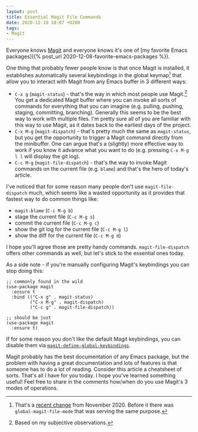 ```yaml
---
layout: post
title: Essential Magit File Commands
date: 2020-12-10 10:07 +0200
tags:
- Magit
---
```


Everyone knows [Magit](https://magit.vc/) and everyone knows it's one of [my favorite
Emacs packages]({% post_url 2020-12-08-favorite-emacs-packages %}).

One thing that probably fewer people know is that once Magit is installed,
it establishes automatically several keybindings in the global keymap[^1] that allow you to
interact with Magit from any Emacs buffer in 3 different ways:

* `C-x g` (`magit-status`) - that's the way in which most people use Magit.[^2] You get a dedicated Magit buffer where you can invoke all sorts of commands for everything that you can imagine (e.g. pulling, pushing, staging, committing, branching). Generally this seems to be the best way to work with multiple files. I'm pretty sure
all of you are familiar with this way to use Magit, as it dates back to the earliest days of the project.
* `C-x M-g` (`magit-dispatch`) - that's pretty much the same as `magit-status`, but you get the opportunity to trigger a Magit command directly from the minibuffer. One can argue that's a (slightly) more effective way to work if you know it advance what you want to do (e.g. pressing `C-x M-g l l` will display the git log).
* `C-c M-g` (`magit-file-dispatch`) - that's the way to invoke Magit commands on the current file (e.g. `blame`) and that's the hero of today's article.

I've noticed that for some reason many people don't use `magit-file-dispatch` much, which seems like a wasted opportunity as it provides that
fastest way to do common things like:

* `magit-blame` (`C-c M-g b`)
* stage the current file (`C-c M-g s`)
* commit the current file (`C-c M-g c`)
* show the git log for the current file (`C-c M-g l`)
* show the diff for the current file (`C-c M-g d`)

I hope you'll agree those are pretty handy commands. `magit-file-dispatch` offers other commands as well, but let's stick to the
essential ones today.

As a side note - if you're manually configuring Magit's keybindings you can stop doing this:

``` emacs-lisp
;; commonly found in the wild
(use-package magit
  :ensure t
  :bind (("C-x g" . magit-status)
         ("C-x M-g" . magit-dispatch)
         ("C-c g" . magit-file-dispatch))

;; should be just
(use-package magit
  :ensure t)
```

If for some reason you don't like the default Magit keybindings, you can disable them via [`magit-define-global-keybindings`](https://magit.vc/manual/magit/Default-Bindings.html).

Magit probably has the best documentation of any Emacs package, but the problem with having a great documentation and lots of features
is that someone has to do a lot of reading. Consider this article a cheatsheet of sorts.
That's all I have for you today. I hope you've learned something useful! Feel free to share in the comments how/when do you use Magit's
3 modes of operations.

[^1]: That's a [recent change](https://github.com/magit/magit/pull/4237) from November 2020. Before it there was `global-magit-file-mode` that was serving the same purpose.
[^2]: Based on my subjective observations.
